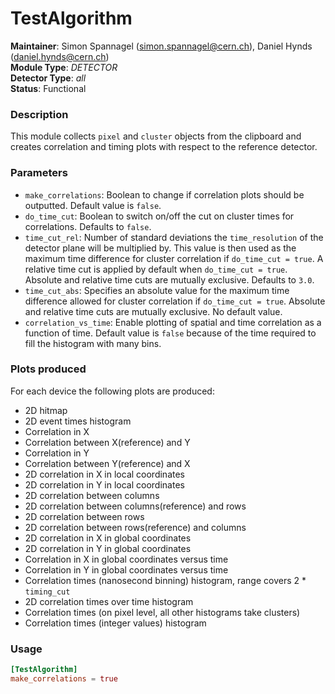 # TestAlgorithm
**Maintainer**: Simon Spannagel (<simon.spannagel@cern.ch>), Daniel Hynds (<daniel.hynds@cern.ch>)  
**Module Type**: *DETECTOR*  
**Detector Type**: *all*  
**Status**: Functional   

### Description
This module collects `pixel` and `cluster` objects from the clipboard and creates correlation and timing plots with respect to the reference detector.


### Parameters
* `make_correlations`: Boolean to change if correlation plots should be outputted. Default value is `false`.
* `do_time_cut`: Boolean to switch on/off the cut on cluster times for correlations. Defaults to `false`.
* `time_cut_rel`: Number of standard deviations the `time_resolution` of the detector plane will be multiplied by. This value is then used as the maximum time difference for cluster correlation if `do_time_cut = true`. A relative time cut is applied by default when `do_time_cut = true`. Absolute and relative time cuts are mutually exclusive. Defaults to `3.0`.
* `time_cut_abs`: Specifies an absolute value for the maximum time difference allowed for cluster correlation if `do_time_cut = true`. Absolute and relative time cuts are mutually exclusive. No default value.
* `correlation_vs_time`: Enable plotting of spatial and time correlation as a function of time. Default value is `false` because of the time required to fill the histogram with many bins.

### Plots produced
For each device the following plots are produced:

* 2D hitmap
* 2D event times histogram
* Correlation in X
* Correlation between X(reference) and Y
* Correlation in Y
* Correlation between Y(reference) and X
* 2D correlation in X in local coordinates
* 2D correlation in Y in local coordinates
* 2D correlation between columns
* 2D correlation between columns(reference) and rows
* 2D correlation between rows
* 2D correlation between rows(reference) and columns
* 2D correlation in X in global coordinates
* 2D correlation in Y in global coordinates
* Correlation in X in global coordinates versus time
* Correlation in Y in global coordinates versus time
* Correlation times (nanosecond binning) histogram, range covers 2 * `timing_cut`
* 2D correlation times over time histogram
* Correlation times (on pixel level, all other histograms take clusters)
* Correlation times (integer values) histogram

### Usage
```toml
[TestAlgorithm]
make_correlations = true
```
